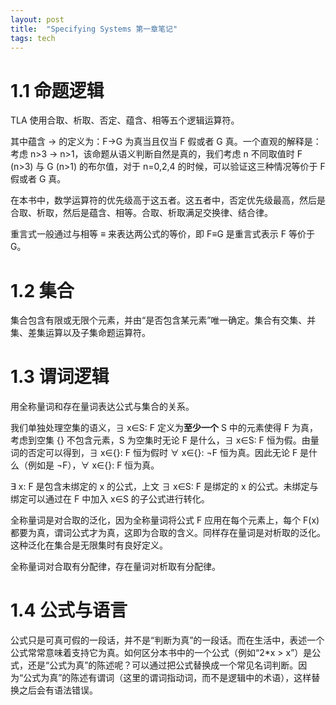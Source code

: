 ```yaml
---
layout: post
title:  "Specifying Systems 第一章笔记"
tags: tech
---
```


# 1.1 命题逻辑

TLA 使用合取、析取、否定、蕴含、相等五个逻辑运算符。

其中蕴含 → 的定义为：F→G 为真当且仅当 F 假或者 G 真。一个直观的解释是：考虑 n>3 → n>1，该命题从语义判断自然是真的，我们考虑 n 不同取值时 F (n>3) 与 G (n>1) 的布尔值，对于 n=0,2,4 的时候，可以验证这三种情况等价于 F 假或者 G 真。

在本书中，数学运算符的优先级高于这五者。这五者中，否定优先级最高，然后是合取、析取，然后是蕴含、相等。合取、析取满足交换律、结合律。

重言式一般通过与相等 ≡ 来表达两公式的等价，即 F≡G 是重言式表示 F 等价于 G。

# 1.2 集合

集合包含有限或无限个元素，并由“是否包含某元素”唯一确定。集合有交集、并集、差集运算以及子集命题运算符。

# 1.3 谓词逻辑

用全称量词和存在量词表达公式与集合的关系。

我们单独处理空集的语义，∃ x∈S: F 定义为**至少一个** S 中的元素使得 F 为真，考虑到空集 {} 不包含元素，S 为空集时无论 F 是什么，∃ x∈S: F 恒为假。由量词的否定可以得到，∃ x∈{}: F 恒为假时 ∀ x∈{}: ¬F 恒为真。因此无论 F 是什么（例如是 ¬F），∀ x∈{}: F 恒为真。

∃ x: F 是包含未绑定的 x 的公式，上文 ∃ x∈S: F 是绑定的 x 的公式。未绑定与绑定可以通过在 F 中加入 x∈S 的子公式进行转化。

全称量词是对合取的泛化，因为全称量词将公式 F 应用在每个元素上，每个 F(x) 都要为真，谓词公式才为真，这即为合取的含义。同样存在量词是对析取的泛化。这种泛化在集合是无限集时有良好定义。

全称量词对合取有分配律，存在量词对析取有分配律。

# 1.4 公式与语言

公式只是可真可假的一段话，并不是“判断为真”的一段话。而在生活中，表述一个公式常常意味着支持它为真。如何区分本书中的一个公式（例如“2*x > x”）是公式，还是“公式为真”的陈述呢？可以通过把公式替换成一个常见名词判断。因为“公式为真”的陈述有谓词（这里的谓词指动词，而不是逻辑中的术语），这样替换之后会有语法错误。
